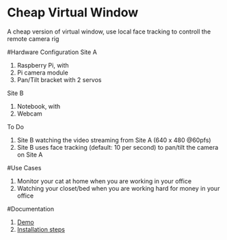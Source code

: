 # Cheap Virtual Window
A cheap version of virtual window, use local face tracking to controll the remote camera rig

#Hardware Configuration
Site A

1. Raspberry Pi, with
  1. Pi camera module
  2. Pan/Tilt bracket with 2 servos

Site B

1. Notebook, with
  1. Webcam

To Do

1. Site B watching the video streaming from Site A (640 x 480 @60pfs)
2. Site B uses face tracking (default: 10 per second) to pan/tilt the camera on Site A

#Use Cases

1. Monitor your cat at home when you are working in your office
2. Watching your closet/bed when you are working hard for money in your office

#Documentation
1. [Demo](doc/assets/demo1.mp4)
2. [Installation steps](doc/installation.md)
